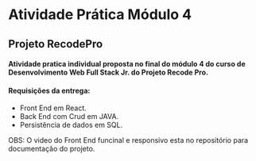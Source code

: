 # Atividade Prática Módulo 4

## Projeto RecodePro

#### Atividade pratica individual proposta no final do módulo 4 do curso de Desenvolvimento Web Full Stack Jr. do Projeto Recode Pro.

#### Requisições da entrega:

- Front End em React.
- Back End com Crud em JAVA.
- Persistência de dados em SQL.

OBS: O video do Front End funcinal e responsivo esta no repositório para documentação do projeto.
